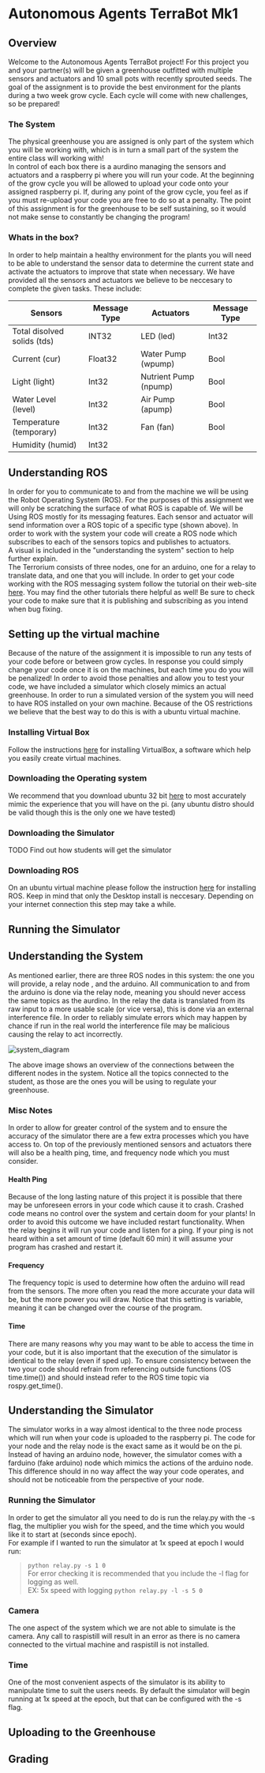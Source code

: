 # Autonomous Agents TerraBot Mk1 #

## Overview ##
Welcome to the Autonomous Agents TerraBot project! For this project you and your partner(s) 
will be given a greenhouse outfitted with multiple sensors and actuators and 10 small pots
with recently sprouted seeds. The goal of the assignment is to provide the best environment
for the plants during a two week grow cycle. Each cycle will come with new challenges, so
be prepared!  

### The System ###
The physical greenhouse you are assigned is only part of the system which you will be 
working with, which is in turn a small part of the system the entire class will working with!  
In control of each box there is a aurdino managing the sensors and actuators and a raspberry
pi where you will run your code. At the beginning of the grow cycle you will be allowed
to upload your code onto your assigned raspberry pi. If, during any point of the grow cycle,
you feel as if you must re-upload your code you are free to do so at a penalty. The point
of this assignment is for the greenhouse to be self sustaining, so it would not make sense
to constantly be changing the program!

### Whats in the box? ###
In order to help maintain a healthy environment for the plants you will need to be able 
to understand the sensor data to determine the current state and activate the actuators
to improve that state when necessary.
We have provided all the sensors and actuators we believe to be neccesary to complete the 
given tasks. These include:  

| Sensors                     | Message Type | Actuators             | Message Type |
|-----------------------------|--------------|-----------------------|--------------|
| Total disolved solids (tds) | INT32        | LED (led)             | Int32        |
| Current (cur)               | Float32      | Water Pump (wpump)    | Bool         |
| Light (light)               | Int32        | Nutrient Pump (npump) | Bool         |
| Water Level (level)         | Int32        | Air Pump (apump)      | Bool         |
| Temperature (temporary)     | Int32        | Fan (fan)             | Bool         |
| Humidity (humid)            | Int32        |                       |              |



## Understanding ROS ##
In order for you to communicate to and from the machine we will be using the Robot Operating System
(ROS). For the purposes of this assignment we will only be scratching the surface of what ROS is 
capable of. We will be Using ROS mostly for its messaging features. Each sensor and actuator will
send information over a ROS topic of a specific type (shown above). In order to work with the system
your code will create a ROS node which subscribes to each of the sensors topics and publishes to 
actuators.  
A visual is included in the "understanding the system" section to help further explain.  
The Terrorium consists of three nodes, one for an arduino, one for a relay to translate data,
and one that you will include. In order to get your code working with the ROS messaging system
follow the tutorial on their web-site [here](https://wiki.ros.org/ROS/Tutorials).
You may find the other tutorials there helpful as well! Be sure to check 
your code to make sure that it is publishing and subscribing as you intend when bug fixing.
## Setting up the virtual machine ##
Because of the nature of the assignment it is impossible to run any tests of your code before
or between grow cycles. In response you could simply change your code once it is on the machines,
but each time you do you will be penalized! In order to avoid those penalties and allow you to
test your code, we have included a simulator which closely mimics an actual greenhouse. In order
to run a simulated version of the system you will need to have ROS installed on your 
own machine. Because of the OS restrictions we believe that the best way to do this is with a
ubuntu virtual machine.

### Installing Virtual Box ###
Follow the instructions [here](https://www.wikihow.com/Install-VirtualBox) for installing 
VirtualBox, a software which help you easily create virtual machines.

### Downloading the Operating system ###
We recommend that you download ubuntu 32 bit [here](https://ubuntu-mate.org/download/) to most
accurately mimic the experience that you will have on the pi. (any ubuntu distro should be valid
though this is the only one we have tested)

### Downloading the Simulator ###
TODO Find out how students will get the simulator

### Downloading ROS ###
On an ubuntu virtual machine please follow the instruction
[here](https://wiki.ros.org/melodic/Installation/Ubuntu_) for installing ROS.
Keep in mind that only the Desktop install is neccesary. Depending on your internet connection
this step may take a while.

## Running the Simulator ##

## Understanding the System ##
As mentioned earlier, there are three ROS nodes in this system: the one you will provide, a relay node
, and the arduino. All communication to and from the arduino is done via the relay node, meaning you should
never access the same topics as the aurdino. In the relay the data is translated from its raw input
to a more usable scale (or vice versa), this is done via an external interference file. In order to
reliably simulate errors which may happen by chance if run in the real world the interference file
may be malicious causing the relay to act incorrectly.

![system_diagram](./system_diagram.jpg)

The above image shows an overview of the connections between the different nodes in the system.
Notice all the topics connected to the student, as those are the ones you will be using to 
regulate your greenhouse.

### Misc Notes ###
In order to allow for greater control of the system and to ensure the accuracy of the simulator
there are a few extra processes which you have access to. On top of the previously mentioned sensors
and actuators there will also be a health ping, time, and frequency node which you must consider.

#### Health Ping ####
Because of the long lasting nature of this project it is possible that there may be unforeseen
errors in your code which cause it to crash. Crashed code means no control over the system and 
certain doom for your plants! In order to avoid this outcome we have included restart functionality.
When the relay begins it will run your code and listen for a ping. If your ping is not heard within
a set amount of time (default 60 min) it will assume your program has crashed and restart it.

#### Frequency ####
The frequency topic is used to determine how often the arduino will read from the sensors. 
The more often you read the more accurate your data will be, but the more power you will draw.
Notice that this setting is variable, meaning it can be changed over the course of the program.

#### Time ####
There are many reasons why you may want to be able to access the time in your code, but it is also
important that the execution of the simulator is identical to the relay (even if sped up). 
To ensure consistency between the two your code should refrain from referencing outside functions
(OS time.time()) and should instead refer to the ROS time topic via rospy.get_time(). 

## Understanding the Simulator ##
The simulator works in a way almost identical to the three node process which will run when your
code is uploaded to the raspberry pi. The code for your node and the relay node is the exact same
as it would be on the pi. Instead of having an arduino node, however, the simulator comes with a 
farduino (fake arduino) node which mimics the actions of the arduino node. This difference should
in no way affect the way your code operates, and should not be noticeable from the perspective
of your node.

### Running the Simulator ###
In order to get the simulator all you need to do is run the relay.py with the -s flag, the
multiplier you wish for the speed, and the time which you would like it to start at (seconds since
epoch).  
For example if I wanted to run the simulator at 1x speed at epoch I would run:  
>`python relay.py -s 1 0`  
For error checking it is recommended that you include the -l flag for logging as well.  
EX: 5x speed with logging
>`python relay.py -l -s 5 0`  


### Camera ###
The one aspect of the system which we are not able to simulate is the camera. Any call to 
raspistill will result in an error as there is no camera connected to the virtual machine
and raspistill is not installed.

### Time ###
One of the most convenient aspects of the simulator is its ability to manipulate time to 
suit the users needs. By default the simulator will begin running at 1x speed at the epoch,
but that can be configured with the -s flag.

## Uploading to the Greenhouse ##

## Grading ##

